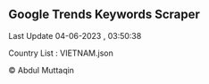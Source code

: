 

## Google Trends Keywords Scraper 
 
Last Update 04-06-2023 , 03:50:38

Country List :
VIETNAM.json



© Abdul Muttaqin 
